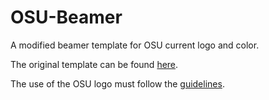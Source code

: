 # OSU-Beamer
A modified beamer template for OSU current logo and color.

The original template can be found [here](http://math.oregonstate.edu/latex_templates).

The use of the OSU logo must follow the [guidelines](http://communications.oregonstate.edu/brand-guide/visual-identity/logo/guidelines).
